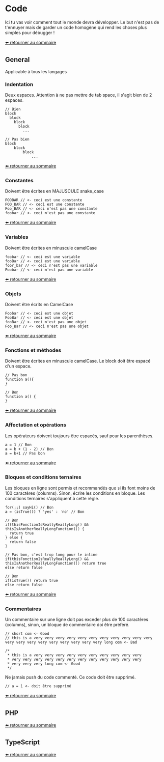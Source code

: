 # Code
Ici tu vas voir comment tout le monde devra développer. Le but n'est pas de t'ennuyer mais de garder un code homogène qui rend les choses plus simples pour débugger !

[:arrow_left: retourner au sommaire](https://github.com/NMSFrance/ourdoc)

## General
Applicable à tous les langages

### Indentation
Deux espaces. Attention à ne pas mettre de tab space, il s'agit bien de 2 espaces.
```
// Bien
block
  block
    block
      block
        ...

// Pas bien
block
    block
        block
            ...
```

[:arrow_left: retourner au sommaire](https://github.com/NMSFrance/ourdoc)

### Constantes
Doivent être écrites en MAJUSCULE snake_case
```
FOOBAR // <- ceci est une constante
FOO_BAR // <- ceci est une constante
Foo_BAR // <- ceci n'est pas une constante
foobar // <- ceci n'est pas une constante
```

[:arrow_left: retourner au sommaire](https://github.com/NMSFrance/ourdoc)

### Variables
Doivent être écrites en minuscule camelCase
```
foobar // <- ceci est une variable
fooBar // <- ceci est une variable
foor_bar // <- ceci n'est pas une variable
Foobar // <- ceci n'est pas une variable
```

[:arrow_left: retourner au sommaire](https://github.com/NMSFrance/ourdoc)

### Objets
Doivent être écrits en CamelCase
```
Foobar // <- ceci est une objet
FooBar // <- ceci est une objet
fooBar // <- ceci n'est pas une objet
Foo_Bar // <- ceci n'est pas une objet
```

[:arrow_left: retourner au sommaire](https://github.com/NMSFrance/ourdoc)

### Fonctions et méthodes
Doivent être écrites en minuscule camelCase. Le block doit être espacé d'un espace.
```
// Pas bon
function a(){
}

// Bon
function a() {
}
```

[:arrow_left: retourner au sommaire](https://github.com/NMSFrance/ourdoc)

### Affectation et opérations
Les opérateurs doivent toujours être espacés, sauf pour les parenthèses.
```
a = 1 // Bon
a = b + (1 - 2) // Bon
a = b+1 // Pas bon
```

[:arrow_left: retourner au sommaire](https://github.com/NMSFrance/ourdoc)

### Bloques et conditions ternaires
Les bloques en ligne sont permis et recommandés que si ils font moins de 100 caractères (columns). Sinon, écrire les conditions en bloque. Les conditions ternaires s'appliquent à cette règle.
```
for(;;) sayHi() // Bon
a = (isTrue()) ? 'yes' : 'no' // Bon

// Bon
if(thisFonctionIsReallyReallyLong() && thisIsAnotherReallyLongFunction()) {
  return true
} else {
  return false
}

// Pas bon, c'est trop long pour le inline
if(thisFonctionIsReallyReallyLong() && thisIsAnotherReallyLongFunction()) return true
else return false

// Bon
if(isTrue()) return true
else return false
```

[:arrow_left: retourner au sommaire](https://github.com/NMSFrance/ourdoc)

### Commentaires
Un commentaire sur une ligne doit pas exceder plus de 100 caractères (columns), sinon, un bloque de commentaire doi être préféré.
```
// short com <- Good
// this is a very very very very very very very very very very very very very very very very very very very very long com <- Bad

/*
 * this is a very very very very very very very very very very
 * very very very very very very very very very very very very
 * very very very long com <- Good
 */
```
Ne jamais push du code commenté. Ce code doit être supprimé.
```
// a = 1 <- doit être supprimé
```

[:arrow_left: retourner au sommaire](https://github.com/NMSFrance/ourdoc)

## PHP

[:arrow_left: retourner au sommaire](https://github.com/NMSFrance/ourdoc)

## TypeScript

[:arrow_left: retourner au sommaire](https://github.com/NMSFrance/ourdoc)
